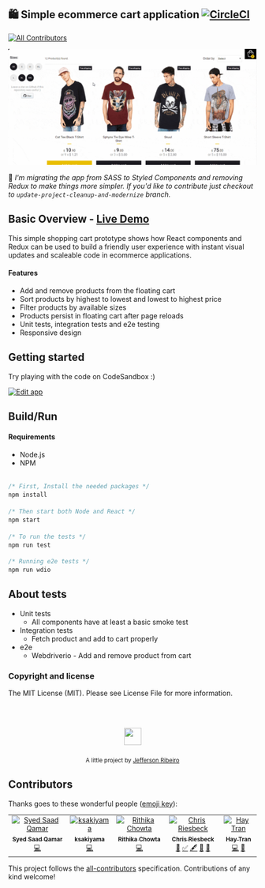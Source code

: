 ## 🛍️ Simple ecommerce cart application [![CircleCI](https://circleci.com/gh/jeffersonRibeiro/react-shopping-cart.svg?style=svg)](https://circleci.com/gh/jeffersonRibeiro/react-shopping-cart)
[![All Contributors](https://img.shields.io/badge/all_contributors-5-orange.svg?style=flat-square)](#contributors)

<p align="center">

  <img src="./doc/react-shopping-cart-min.gif">
</p>


📌  *I'm migrating the app from SASS to Styled Components and removing Redux to make things more simpler.
If you'd like to contribute just checkout to `update-project-cleanup-and-modernize` branch.*


## Basic Overview - [Live Demo](https://react-shopping-cart-67954.firebaseapp.com/)

This simple shopping cart prototype shows how React components and Redux can be used to build a
friendly user experience with instant visual updates and scaleable code in ecommerce applications.

#### Features

- Add and remove products from the floating cart
- Sort products by highest to lowest and lowest to highest price
- Filter products by available sizes
- Products persist in floating cart after page reloads
- Unit tests, integration tests and e2e testing
- Responsive design

## Getting started

Try playing with the code on CodeSandbox :)

[![Edit app](https://codesandbox.io/static/img/play-codesandbox.svg)](https://codesandbox.io/s/74rykw70qq)

## Build/Run

#### Requirements

- Node.js
- NPM

```javascript

/* First, Install the needed packages */
npm install

/* Then start both Node and React */
npm start

/* To run the tests */
npm run test

/* Running e2e tests */
npm run wdio


```

## About tests

- Unit tests
  - All components have at least a basic smoke test
- Integration tests
  - Fetch product and add to cart properly
- e2e
  - Webdriverio - Add and remove product from cart

### Copyright and license

The MIT License (MIT). Please see License File for more information.

<br/>
<br/>

<p align="center"><img src="http://www.jeffersonribeiro.com/assets/img/apple-icon-180x180.png" width="35" height="35"/></p>
<p align="center">
<sub>A little project by <a href="http://www.jeffersonribeiro.com/">Jefferson Ribeiro</a></sub>
</p>

## Contributors

Thanks goes to these wonderful people ([emoji key](https://allcontributors.org/docs/en/emoji-key)):

<!-- ALL-CONTRIBUTORS-LIST:START - Do not remove or modify this section -->
<!-- prettier-ignore -->
<table>
  <tr>
    <td align="center"><a href="https://github.com/Syed-Saad-Qamar"><img src="https://avatars3.githubusercontent.com/u/38069997?v=4" width="100px;" alt="Syed Saad Qamar"/><br /><sub><b>Syed Saad Qamar</b></sub></a><br /><a href="https://github.com/jeffersonRibeiro/react-shopping-cart/commits?author=Syed-Saad-Qamar" title="Code">💻</a></td>
    <td align="center"><a href="https://github.com/ksakiyama"><img src="https://avatars0.githubusercontent.com/u/1367783?v=4" width="100px;" alt="ksakiyama"/><br /><sub><b>ksakiyama</b></sub></a><br /><a href="https://github.com/jeffersonRibeiro/react-shopping-cart/commits?author=ksakiyama" title="Code">💻</a></td>
    <td align="center"><a href="https://github.com/rithikachowta08"><img src="https://avatars1.githubusercontent.com/u/26671726?v=4" width="100px;" alt="Rithika Chowta"/><br /><sub><b>Rithika Chowta</b></sub></a><br /><a href="https://github.com/jeffersonRibeiro/react-shopping-cart/commits?author=rithikachowta08" title="Code">💻</a></td>
    <td align="center"><a href="https://github.com/criesbeck"><img src="https://avatars3.githubusercontent.com/u/1717574?v=4" width="100px;" alt="Chris Riesbeck"/><br /><sub><b>Chris Riesbeck</b></sub></a><br /><a href="#ideas-criesbeck" title="Ideas, Planning, & Feedback">🤔</a> <a href="#tutorial-criesbeck" title="Tutorials">✅</a> <a href="#content-criesbeck" title="Content">🖋</a> <a href="#review-criesbeck" title="Reviewed Pull Requests">👀</a> <a href="https://github.com/jeffersonRibeiro/react-shopping-cart/issues?q=author%3Acriesbeck" title="Bug reports">🐛</a></td>
    <td align="center"><a href="https://www.linkedin.com/in/hay-tran-ab6421165/"><img src="https://avatars0.githubusercontent.com/u/39950210?v=4" width="100px;" alt="Hay Tran"/><br /><sub><b>Hay Tran</b></sub></a><br /><a href="https://github.com/jeffersonRibeiro/react-shopping-cart/commits?author=HayTran94" title="Code">💻</a> <a href="#design-HayTran94" title="Design">🎨</a></td>
  </tr>
</table>

<!-- ALL-CONTRIBUTORS-LIST:END -->

This project follows the [all-contributors](https://github.com/all-contributors/all-contributors) specification. Contributions of any kind welcome!
